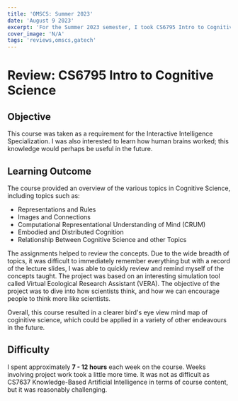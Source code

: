 ```yaml
---
title: 'OMSCS: Summer 2023'
date: 'August 9 2023'
excerpt: 'For the Summer 2023 semester, I took CS6795 Intro to Cognitive Science. Here is my review for this course.'
cover_image: 'N/A'
tags: 'reviews,omscs,gatech'
---
```

# Review: CS6795 Intro to Cognitive Science
## Objective
This course was taken as a requirement for the Interactive Intelligence Specialization. I was also interested to learn how human brains worked; this knowledge would perhaps be useful in the future. 
## Learning Outcome
The course provided an overview of the various topics in Cognitive Science, including topics such as:
- Representations and Rules
- Images and Connections
- Computational Representational Understanding of Mind (CRUM)
- Embodied and Distributed Cognition
- Relationship Between Cognitive Science and other Topics

The assignments helped to review the concepts. Due to the wide breadth of topics, it was difficult to immediately remember everything but with a record of the lecture slides, I was able to quickly review and remind myself of the concepts taught. The project was based on an interesting simulation tool called Virtual Ecological Research Assistant (VERA). The objective of the project was to dive into how scientists think, and how we can encourage people to think more like scientists. 

Overall, this course resulted in a clearer bird's eye view mind map of coginitive science, which could be applied in a variety of other endeavours in the future. 

## Difficulty
I spent approximately **7 - 12 hours** each week on the course. Weeks involving project work took a little more time. It was not as difficult as CS7637 Knowledge-Based Artificial Intelligence in terms of course content, but it was reasonably challenging. 